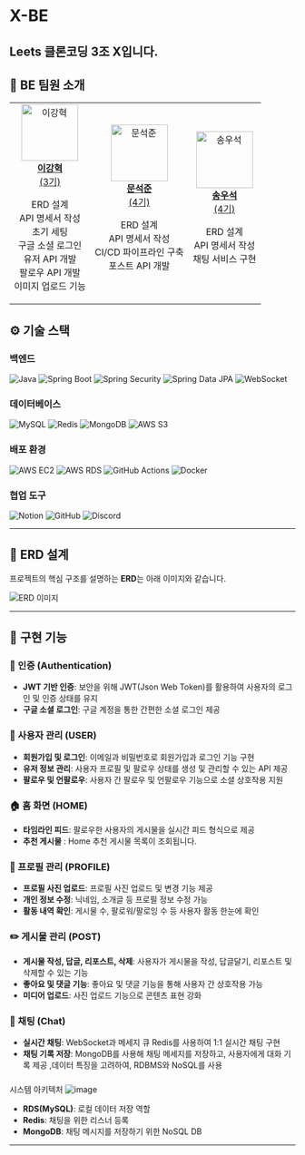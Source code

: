 # X-BE

## Leets 클론코딩 3조 X입니다.



## 👥 BE 팀원 소개

<div align="center">

<table>
  <tr>
    <td align="center">
      <a href="https://github.com/hyxklee" target="_blank">
        <img src="https://avatars.githubusercontent.com/u/77369759?v=4" width="100px;" alt="이강혁"/><br />
        <b>이강혁</b> <br>(3기)
      </a>
      <p>ERD 설계 <br> API 명세서 작성 <br> 초기 세팅 <br> 구글 소셜 로그인 <br> 유저 API 개발 <br> 팔로우 API 개발 <br> 이미지 업로드 기능</p>
    </td>
    <td align="center">
      <a href="https://github.com/seokjun01" target="_blank">
        <img src="https://avatars.githubusercontent.com/u/177178015?v=4" width="100px;" alt="문석준"/><br />
        <b>문석준</b> <br>(4기)
      </a>
      <p>ERD 설계 <br> API 명세서 작성 <br> CI/CD 파이프라인 구축 <br> 포스트 API 개발</p>
    </td>
    <td align="center">
      <a href="https://github.com/koreaioi" target="_blank">
        <img src="https://github-production-user-asset-6210df.s3.amazonaws.com/147616203/385806379-2893107d-c675-43ce-8175-66860664348a.png?X-Amz-Algorithm=AWS4-HMAC-SHA256&X-Amz-Credential=AKIAVCODYLSA53PQK4ZA%2F20241113%2Fus-east-1%2Fs3%2Faws4_request&X-Amz-Date=20241113T144803Z&X-Amz-Expires=300&X-Amz-Signature=a58e6a55cd586ea251417e60f517b01d6b744890fb242a9a9e59a175a2b63a5c&X-Amz-SignedHeaders=host" width="100px;" alt="송우석"/><br />
        <b>송우석</b> <br>(4기)
      </a>
      <p>ERD 설계 <br> API 명세서 작성 <br> 채팅 서비스 구현</p>
    </td>
  </tr>
</table>

</div>




## ⚙️ 기술 스택

### 백엔드

![Java](https://img.shields.io/badge/java-007396?style=for-the-badge&logo=java&logoColor=white)
![Spring Boot](https://img.shields.io/badge/springboot-6DB33F?style=for-the-badge&logo=springboot&logoColor=white)
![Spring Security](https://img.shields.io/badge/spring%20security-6DB33F?style=for-the-badge&logo=springsecurity&logoColor=white)
![Spring Data JPA](https://img.shields.io/badge/spring%20data%20jpa-6DB33F?style=for-the-badge&logo=&logoColor=white)
![WebSocket](https://img.shields.io/badge/WebSocket-010101?style=for-the-badge&logo=&logoColor=white)

### 데이터베이스

![MySQL](https://img.shields.io/badge/mysql-4479A1?style=for-the-badge&logo=mysql&logoColor=white)
![Redis](https://img.shields.io/badge/Redis-569A31?style=for-the-badge&logo=redis&logoColor=white)
![MongoDB](https://img.shields.io/badge/MongoDB-47A248?style=for-the-badge&logo=mongodb&logoColor=white)
![AWS S3](https://img.shields.io/badge/AWS%20S3-569A31?style=for-the-badge&logo=amazons3&logoColor=white)

### 배포 환경

![AWS EC2](https://img.shields.io/badge/AWS%20EC2-FF9900?style=for-the-badge&logo=amazonec2&logoColor=white)
![AWS RDS](https://img.shields.io/badge/AWS%20RDS-527FFF?style=for-the-badge&logo=amazonrds&logoColor=white)
![GitHub Actions](https://img.shields.io/badge/Github%20Actions-2088FF?style=for-the-badge&logo=githubactions&logoColor=white)
![Docker](https://img.shields.io/badge/Docker-2496ED?style=for-the-badge&logo=docker&logoColor=white)

### 협업 도구

![Notion](https://img.shields.io/badge/Notion-000000?style=for-the-badge&logo=notion&logoColor=white)
![GitHub](https://img.shields.io/badge/Github-181717?style=for-the-badge&logo=github&logoColor=white)
![Discord](https://img.shields.io/badge/Discord-5865F2?style=for-the-badge&logo=discord&logoColor=white)

---

## 📐 ERD 설계

프로젝트의 핵심 구조를 설명하는 **ERD**는 아래 이미지와 같습니다.

![ERD 이미지](https://github.com/user-attachments/assets/0b661f0c-dfbd-4283-8a8e-19269a28e413)

---

## 📌 구현 기능

### 🔑 인증 (Authentication)
- **JWT 기반 인증**: 보안을 위해 JWT(Json Web Token)를 활용하여 사용자의 로그인 및 인증 상태를 유지
- **구글 소셜 로그인**: 구글 계정을 통한 간편한 소셜 로그인 제공

### 👤 사용자 관리 (USER)
- **회원가입 및 로그인**: 이메일과 비밀번호로 회원가입과 로그인 기능 구현
- **유저 정보 관리**: 사용자 프로필 및 팔로우 상태를 생성 및 관리할 수 있는 API 제공
- **팔로우 및 언팔로우**: 사용자 간 팔로우 및 언팔로우 기능으로 소셜 상호작용 지원

### 🏠 홈 화면 (HOME)
- **타임라인 피드**: 팔로우한 사용자의 게시물을 실시간 피드 형식으로 제공
- **추천 게시물** : Home 추천 게시물 목록이 조회됩니다.

### 📄 프로필 관리 (PROFILE)
- **프로필 사진 업로드**: 프로필 사진 업로드 및 변경 기능 제공
- **개인 정보 수정**: 닉네임, 소개글 등 프로필 정보 수정 가능
- **활동 내역 확인**: 게시물 수, 팔로워/팔로잉 수 등 사용자 활동 한눈에 확인

### ✏️ 게시물 관리 (POST)
- **게시물 작성, 답글, 리포스트, 삭제**: 사용자가 게시물을 작성, 답글달기, 리포스트 및 삭제할 수 있는 기능
- **좋아요 및 댓글 기능**: 좋아요 및 댓글 기능을 통해 사용자 간 상호작용 가능
- **미디어 업로드**: 사진 업로드 기능으로 콘텐츠 표현 강화

### 💬 채팅 (Chat)
- **실시간 채팅**: WebSocket과 메세지 큐 Redis를 사용하여 1:1 실시간 채팅 구현
- **채팅 기록 저장**: MongoDB를 사용해 채팅 메세지를 저장하고, 사용자에게 대화 기록 제공 ,데이터 특징을 고려하여, RDBMS와 NoSQL를 사용


###
시스템 아키텍처
![image](https://github.com/user-attachments/assets/eee4205a-896a-4a27-8228-56fb9869254d)

- **RDS(MySQL)**: 로컬 데이터 저장 역할
- **Redis**: 채팅을 위한 리스너 등록
- **MongoDB**: 채팅 메시지를 저장하기 위한 NoSQL DB


---